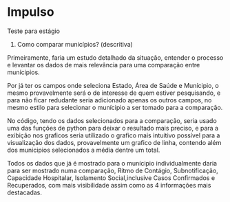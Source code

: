 # Impulso
Teste para estágio

1. Como comparar municípios? (descritiva)

  Primeiramente, faria um estudo detalhado da situação, entender o processo e levantar os dados de mais relevância para uma comparação entre munícipios.
  
  Por já ter os campos onde seleciona Estado, Área de Saúde e Munícipio, o mesmo provavelmente será o de interesse de quem estiver pesquisando, e para não ficar redudante seria adicionado apenas os outros campos, no mesmo estilo para selecionar o munícipio a ser tomado para a comparação.
  
  No código, tendo os dados selecionados para a comparação, seria usado uma das funções de python para deixar o resultado mais preciso, e para a exibição nos graficos seria utilizado o grafico mais intuitivo possível para a visualização dos dados, provavelmente um grafico de linha, contendo além dos municipios selecionados a média dentre um total.
  
  Todos os dados que já é mostrado para o munícipio individualmente daria para ser mostrado numa comparação, Ritmo de Contágio, Subnotificação, Capacidade Hospitalar, Isolamento Social,inclusive Casos Confirmados e Recuperados, com mais visibilidade assim como as 4 informações mais destacadas.
  
